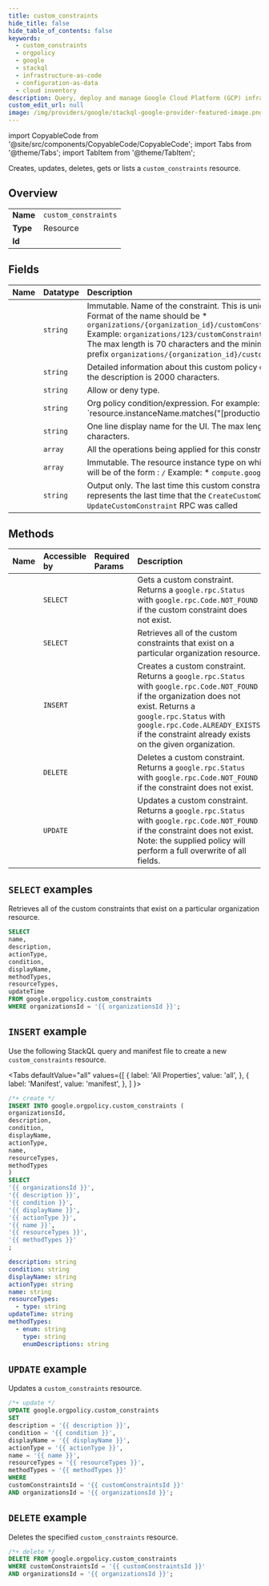 ```yaml
---
title: custom_constraints
hide_title: false
hide_table_of_contents: false
keywords:
  - custom_constraints
  - orgpolicy
  - google
  - stackql
  - infrastructure-as-code
  - configuration-as-data
  - cloud inventory
description: Query, deploy and manage Google Cloud Platform (GCP) infrastructure and resources using SQL
custom_edit_url: null
image: /img/providers/google/stackql-google-provider-featured-image.png
---
```


import CopyableCode from '@site/src/components/CopyableCode/CopyableCode';
import Tabs from '@theme/Tabs';
import TabItem from '@theme/TabItem';

Creates, updates, deletes, gets or lists a <code>custom_constraints</code> resource.

## Overview
<table><tbody>
<tr><td><b>Name</b></td><td><code>custom_constraints</code></td></tr>
<tr><td><b>Type</b></td><td>Resource</td></tr>
<tr><td><b>Id</b></td><td><CopyableCode code="google.orgpolicy.custom_constraints" /></td></tr>
</tbody></table>

## Fields
| Name | Datatype | Description |
|:-----|:---------|:------------|
| <CopyableCode code="name" /> | `string` | Immutable. Name of the constraint. This is unique within the organization. Format of the name should be * `organizations/{organization_id}/customConstraints/{custom_constraint_id}` Example: `organizations/123/customConstraints/custom.createOnlyE2TypeVms` The max length is 70 characters and the minimum length is 1. Note that the prefix `organizations/{organization_id}/customConstraints/` is not counted. |
| <CopyableCode code="description" /> | `string` | Detailed information about this custom policy constraint. The max length of the description is 2000 characters. |
| <CopyableCode code="actionType" /> | `string` | Allow or deny type. |
| <CopyableCode code="condition" /> | `string` | Org policy condition/expression. For example: `resource.instanceName.matches("[production|test]_.*_(\d)+")` or, `resource.management.auto_upgrade == true` The max length of the condition is 1000 characters. |
| <CopyableCode code="displayName" /> | `string` | One line display name for the UI. The max length of the display_name is 200 characters. |
| <CopyableCode code="methodTypes" /> | `array` | All the operations being applied for this constraint. |
| <CopyableCode code="resourceTypes" /> | `array` | Immutable. The resource instance type on which this policy applies. Format will be of the form : `/` Example: * `compute.googleapis.com/Instance`. |
| <CopyableCode code="updateTime" /> | `string` | Output only. The last time this custom constraint was updated. This represents the last time that the `CreateCustomConstraint` or `UpdateCustomConstraint` RPC was called |

## Methods
| Name | Accessible by | Required Params | Description |
|:-----|:--------------|:----------------|:------------|
| <CopyableCode code="organizations_custom_constraints_get" /> | `SELECT` | <CopyableCode code="customConstraintsId, organizationsId" /> | Gets a custom constraint. Returns a `google.rpc.Status` with `google.rpc.Code.NOT_FOUND` if the custom constraint does not exist. |
| <CopyableCode code="organizations_custom_constraints_list" /> | `SELECT` | <CopyableCode code="organizationsId" /> | Retrieves all of the custom constraints that exist on a particular organization resource. |
| <CopyableCode code="organizations_custom_constraints_create" /> | `INSERT` | <CopyableCode code="organizationsId" /> | Creates a custom constraint. Returns a `google.rpc.Status` with `google.rpc.Code.NOT_FOUND` if the organization does not exist. Returns a `google.rpc.Status` with `google.rpc.Code.ALREADY_EXISTS` if the constraint already exists on the given organization. |
| <CopyableCode code="organizations_custom_constraints_delete" /> | `DELETE` | <CopyableCode code="customConstraintsId, organizationsId" /> | Deletes a custom constraint. Returns a `google.rpc.Status` with `google.rpc.Code.NOT_FOUND` if the constraint does not exist. |
| <CopyableCode code="organizations_custom_constraints_patch" /> | `UPDATE` | <CopyableCode code="customConstraintsId, organizationsId" /> | Updates a custom constraint. Returns a `google.rpc.Status` with `google.rpc.Code.NOT_FOUND` if the constraint does not exist. Note: the supplied policy will perform a full overwrite of all fields. |

## `SELECT` examples

Retrieves all of the custom constraints that exist on a particular organization resource.

```sql
SELECT
name,
description,
actionType,
condition,
displayName,
methodTypes,
resourceTypes,
updateTime
FROM google.orgpolicy.custom_constraints
WHERE organizationsId = '{{ organizationsId }}'; 
```

## `INSERT` example

Use the following StackQL query and manifest file to create a new <code>custom_constraints</code> resource.

<Tabs
    defaultValue="all"
    values={[
        { label: 'All Properties', value: 'all', },
        { label: 'Manifest', value: 'manifest', },
    ]
}>
<TabItem value="all">

```sql
/*+ create */
INSERT INTO google.orgpolicy.custom_constraints (
organizationsId,
description,
condition,
displayName,
actionType,
name,
resourceTypes,
methodTypes
)
SELECT 
'{{ organizationsId }}',
'{{ description }}',
'{{ condition }}',
'{{ displayName }}',
'{{ actionType }}',
'{{ name }}',
'{{ resourceTypes }}',
'{{ methodTypes }}'
;
```
</TabItem>
<TabItem value="manifest">

```yaml
description: string
condition: string
displayName: string
actionType: string
name: string
resourceTypes:
  - type: string
updateTime: string
methodTypes:
  - enum: string
    type: string
    enumDescriptions: string

```
</TabItem>
</Tabs>

## `UPDATE` example

Updates a <code>custom_constraints</code> resource.

```sql
/*+ update */
UPDATE google.orgpolicy.custom_constraints
SET 
description = '{{ description }}',
condition = '{{ condition }}',
displayName = '{{ displayName }}',
actionType = '{{ actionType }}',
name = '{{ name }}',
resourceTypes = '{{ resourceTypes }}',
methodTypes = '{{ methodTypes }}'
WHERE 
customConstraintsId = '{{ customConstraintsId }}'
AND organizationsId = '{{ organizationsId }}';
```

## `DELETE` example

Deletes the specified <code>custom_constraints</code> resource.

```sql
/*+ delete */
DELETE FROM google.orgpolicy.custom_constraints
WHERE customConstraintsId = '{{ customConstraintsId }}'
AND organizationsId = '{{ organizationsId }}';
```
